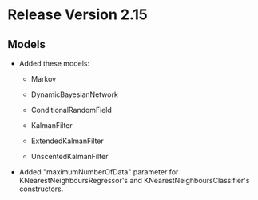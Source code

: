 # Release Version 2.15

## Models

* Added these models:

    * Markov
    
    * DynamicBayesianNetwork
    
    * ConditionalRandomField
    
    * KalmanFilter
 
    * ExtendedKalmanFilter
 
    * UnscentedKalmanFilter

* Added "maximumNumberOfData" parameter for KNearestNeighboursRegressor's and KNearestNeighboursClassifier's constructors.
